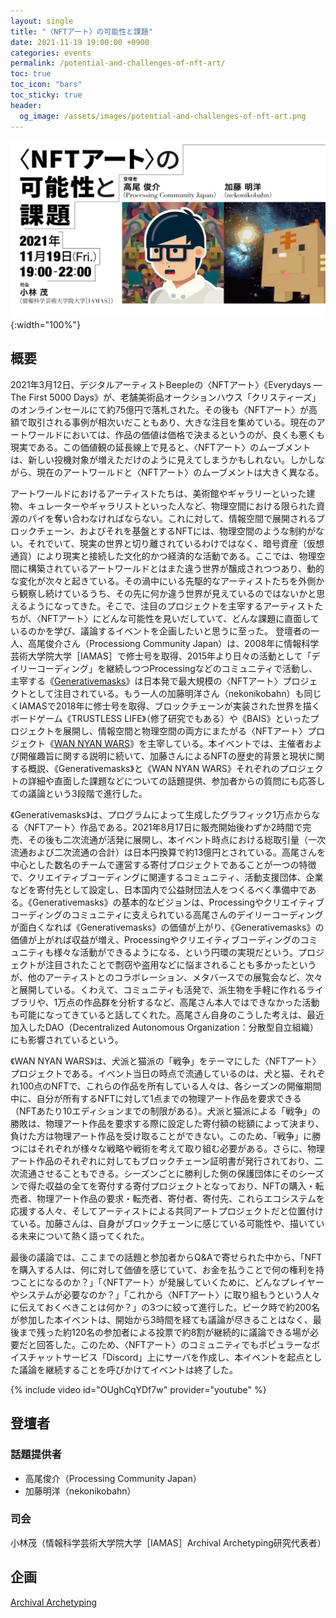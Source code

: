 ```yaml
---
layout: single
title: "〈NFTアート〉の可能性と課題"
date: 2021-11-19 19:00:00 +0900
categories: events
permalink: /potential-and-challenges-of-nft-art/
toc: true
toc_icon: "bars"
toc_sticky: true
header:
  og_image: /assets/images/potential-and-challenges-of-nft-art.png
---
```


![Banner](/assets/images/potential-and-challenges-of-nft-art.png){:width="100%"}

## 概要

2021年3月12日、デジタルアーティストBeepleの〈NFTアート〉《Everydays — The First 5000 Days》が、老舗美術品オークションハウス「クリスティーズ」のオンラインセールにて約75億円で落札された。その後も〈NFTアート〉が高額で取引される事例が相次いだこともあり、大きな注目を集めている。現在のアートワールドにおいては、作品の価値は価格で決まるというのが、良くも悪くも現実である。この価値観の延長線上で見ると、〈NFTアート〉のムーブメントは、新しい投機対象が増えただけのように見えてしまうかもしれない。しかしながら、現在のアートワールドと〈NFTアート〉のムーブメントは大きく異なる。

アートワールドにおけるアーティストたちは、美術館やギャラリーといった建物、キュレーターやギャラリストといった人など、物理空間における限られた資源のパイを奪い合わなければならない。これに対して、情報空間で展開されるブロックチェーン、およびそれを基盤とするNFTには、物理空間のような制約がない。それでいて、現実の世界と切り離されているわけではなく、暗号資産（仮想通貨）により現実と接続した文化的かつ経済的な活動である。ここでは、物理空間に構築されているアートワールドとはまた違う世界が醸成されつつあり、動的な変化が次々と起きている。その渦中にいる先駆的なアーティストたちを外側から観察し続けているうち、その先に何か違う世界が見えているのではないかと思えるようになってきた。そこで、注目のプロジェクトを主宰するアーティストたちが、〈NFTアート〉にどんな可能性を見いだしていて、どんな課題に直面しているのかを学び、議論するイベントを企画したいと思うに至った。
登壇者の一人、高尾俊介さん（Processiong Community Japan）は、2008年に情報科学芸術大学院大学［IAMAS］で修士号を取得、2015年より日々の活動として「デイリーコーディング」を継続しつつProcessingなどのコミュニティで活動し、主宰する《[Generativemasks](https://generativemasks.on.fleek.co/)》は日本発で最大規模の〈NFTアート〉プロジェクトとして注目されている。もう一人の加藤明洋さん（nekonikobahn）も同じくIAMASで2018年に修士号を取得、ブロックチェーンが実装された世界を描くボードゲーム《TRUSTLESS LIFE》（修了研究でもある）や《BAIS》といったプロジェクトを展開し、情報空間と物理空間の両方にまたがる〈NFTアート〉プロジェクト《[WAN NYAN WARS](https://wan-nyan-wars.art/)》を主宰している。本イベントでは、主催者および開催趣旨に関する説明に続いて、加藤さんによるNFTの歴史的背景と現状に関する概説、《Generativemasks》と《WAN NYAN WARS》それぞれのプロジェクトの詳細や直面した課題などについての話題提供、参加者からの質問にも応答しての議論という3段階で進行した。

《Generativemasks》は、プログラムによって生成したグラフィック1万点からなる〈NFTアート〉作品である。2021年8月17日に販売開始後わずか2時間で完売、その後も二次流通が活発に展開し、本イベント時点における総取引量（一次流通および二次流通の合計）は日本円換算で約13億円とされている。高尾さんを中心とした数名のチームで運営する寄付プロジェクトであることが一つの特徴で、クリエイティブコーディングに関連するコミュニティ、活動支援団体、企業などを寄付先として設定し、日本国内で公益財団法人をつくるべく準備中である。《Generativemasks》の基本的なビジョンは、Processingやクリエイティブコーディングのコミュニティに支えられている高尾さんのデイリーコーディングが面白くなれば《Generativemasks》の価値が上がり、《Generativemasks》の価値が上がれば収益が増え、Processingやクリエイティブコーディングのコミュニティも様々な活動ができるようになる、という円環の実現だという。プロジェクトが注目されたことで剽窃や盗用などに悩まされることも多かったというが、他のアーティストとのコラボレーション、メタバースでの展覧会など、次々と展開している。くわえて、コミュニティも活発で、派生物を手軽に作れるライブラリや、1万点の作品群を分析するなど、高尾さん本人ではできなかった活動も可能になってきていると話してくれた。高尾さん自身のこうした考えは、最近加入したDAO（Decentralized Autonomous Organization：分散型自立組織）にも影響されているという。

《WAN NYAN WARS》は、犬派と猫派の「戦争」をテーマにした〈NFTアート〉プロジェクトである。イベント当日の時点で流通しているのは、犬と猫、それぞれ100点のNFTで、これらの作品を所有している人々は、各シーズンの開催期間中に、自分が所有するNFTに対して1点までの物理アート作品を要求できる（NFTあたり10エディションまでの制限がある）。犬派と猫派による「戦争」の勝敗は、物理アート作品を要求する際に設定した寄付額の総額によって決まり、負けた方は物理アート作品を受け取ることができない。このため、「戦争」に勝つにはそれぞれが様々な戦略や戦術を考えて取り組む必要がある。さらに、物理アート作品のそれぞれに対してもブロックチェーン証明書が発行されており、二次流通させることもできる。シーズンごとに勝利した側の保護団体にそのシーズンで得た収益の全てを寄付する寄付プロジェクトとなっており、NFTの購入・転売者、物理アート作品の要求・転売者、寄付者、寄付先、これらエコシステムを応援する人々、そしてアーティストによる共同アートプロジェクトだと位置付けている。加藤さんは、自身がブロックチェーンに感じている可能性や、描いている未来について熱く語ってくれた。

最後の議論では、ここまでの話題と参加者からQ&Aで寄せられた中から、「NFTを購入する人は、何に対して価値を感じていて、お金を払うことで何の権利を持つことになるのか？」「〈NFTアート〉が発展していくために、どんなプレイヤーやシステムが必要なのか？」「これから〈NFTアート〉に取り組もうという人々に伝えておくべきことは何か？」の3つに絞って進行した。ピーク時で約200名が参加した本イベントは、開始から3時間を経ても議論が尽きることはなく、最後まで残った約120名の参加者による投票で約8割が継続的に議論できる場が必要だと回答した。このため、〈NFTアート〉のコミュニティでもポピュラーなボイスチャットサービス「Discord」上にサーバを作成し、本イベントを起点とした議論を継続することを呼びかけてイベントは終了した。

{% include video id="OUghCqYDf7w" provider="youtube" %}

## 登壇者

### 話題提供者

- 高尾俊介（Processing Community Japan）
- 加藤明洋（nekonikobahn）

### 司会

小林茂（情報科学芸術大学院大学［IAMAS］Archival Archetyping研究代表者）

## 企画

[Archival Archetyping](https://twitter.com/iamas_aa)
